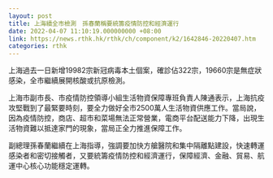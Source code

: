 ```yaml
---
layout: post
title: 上海續全市檢測　孫春蘭稱要統籌疫情防控和經濟運行
date: 2022-04-07 11:10:19.000000000 +08:00
link: https://news.rthk.hk/rthk/ch/component/k2/1642846-20220407.htm
categories: rthk
---
```


上海過去一日新增19982宗新冠病毒本土個案，確診佔322宗，19660宗是無症狀感染，全市繼續展開核酸或抗原檢測。

上海市副市長、市疫情防控領導小組生活物資保障專班負責人陳通表示，上海抗疫攻堅戰到了最緊要時刻，要全力做好全市2500萬人生活物資供應工作。當局說，因為疫情防控，商店、超市和菜場無法正常營業，電商平台配送能力下降，出現生活物資難以抵達家門的現象，當局正全力推進保障工作。

副總理孫春蘭繼續在上海指導，強調要加快方艙醫院和集中隔離點建設，快速轉運感染者和密切接觸者，又要統籌疫情防控和經濟運行，保障經濟、金融、貿易、航運中心核心功能穩定運轉。
